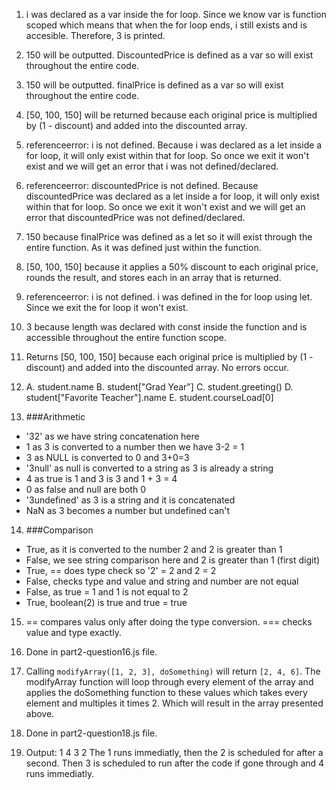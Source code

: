 1. i was declared as a var inside the for loop. Since we know var is function scoped which means that when the for loop ends, i still exists and is accesible. Therefore, 3 is printed. 

2. 150 will be outputted. DiscountedPrice is defined as a var so will exist throughout the entire code. 

3. 150 will be outputted. finalPrice is defined as a var so will exist throughout the entire code. 

4. [50, 100, 150] will be returned because each original price is multiplied by (1 - discount) and added into the discounted array.

5. referenceerror: i is not defined. Because i was declared as a let inside a for loop, it will only exist within that for loop. So once we exit it won't exist and we will get an error that i was not defined/declared. 

6. referenceerror: discountedPrice is not defined. Because discountedPrice was declared as a let inside a for loop, it will only exist within that for loop. So once we exit it won't exist and we will get an error that discountedPrice was not defined/declared. 

7. 150 because finalPrice was defined as a let so it will exist through the entire function. As it was defined just within the function. 
8. [50, 100, 150] because it applies a 50% discount to each original price, rounds the result, and stores each in an array that is returned.

9. referenceerror: i is not defined. i was defined in the for loop using let. Since we exit the for loop it won't exist.
10. 3 because length was declared with const inside the function and is accessible throughout the entire function scope.

11. Returns [50, 100, 150] because each original price is multiplied by (1 - discount) and added into the discounted array. No errors occur.

12. A. student.name B. student["Grad Year"] C. student.greeting() D. student["Favorite Teacher"].name E. student.courseLoad[0]

13. ###Arithmetic 
- '32' as we have string concatenation here
- 1 as 3 is converted to a number then we have 3-2 = 1
- 3 as NULL is converted to 0 and 3+0=3
- '3null' as null is converted to a string as 3 is already a string
- 4 as true is 1 and 3 is 3 and 1 + 3 = 4
- 0 as false and null are both 0
- '3undefined' as 3 is a string and it is concatenated 
- NaN as 3 becomes a number but undefined can't 
  
14. ###Comparison
- True, as it is converted to the number 2 and 2 is greater than 1
- False, we see string comparison here and 2 is greater than 1 (first digit)
- True, == does type check so '2' = 2 and 2 = 2
- False, checks type and value and string and number are not equal
- False, as true = 1 and 1 is not equal to 2
- True, boolean(2) is true and true = true
  
15. == compares valus only after doing the type conversion. === checks value and type exactly. 

16. Done in part2-question16.js file.

17. Calling `modifyArray([1, 2, 3], doSomething)` will return `[2, 4, 6]`. The modifyArray function will loop through every element of the array and applies the doSomething function to these values which takes every element and multiples it times 2. Which will result in the array presented above. 

18. Done in part2-question18.js file.

19. Output:
    1
    4
    3
    2
The 1 runs immediatly, then the 2 is scheduled for after a second. Then 3 is scheduled to run after the code if gone through and 4 runs immediatly. 

